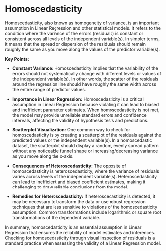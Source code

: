 # Homoscedasticity

Homoscedasticity, also known as homogeneity of variance, is an important assumption in Linear Regression and other statistical models. It refers to the condition where the variance of the errors (residuals) is constant or consistent across all levels of the independent variable(s). In simpler terms, it means that the spread or dispersion of the residuals should remain roughly the same as you move along the values of the predictor variable(s).

**Key Points:**

- **Constant Variance:** Homoscedasticity implies that the variability of the errors should not systematically change with different levels or values of the independent variable(s). In other words, the scatter of the residuals around the regression line should have roughly the same width across the entire range of predictor values.

- **Importance in Linear Regression:** Homoscedasticity is a critical assumption in Linear Regression because violating it can lead to biased and inefficient parameter estimates. When homoscedasticity is not met, the model may provide unreliable standard errors and confidence intervals, affecting the validity of hypothesis tests and predictions.

- **Scatterplot Visualization:** One common way to check for homoscedasticity is by creating a scatterplot of the residuals against the predicted values or the independent variable(s). In a homoscedastic dataset, the scatterplot should display a random, evenly spread pattern without any noticeable funnel shape or increasing/decreasing variance as you move along the x-axis.

- **Consequences of Heteroscedasticity:** The opposite of homoscedasticity is heteroscedasticity, where the variance of residuals varies across levels of the independent variable(s). Heteroscedasticity can lead to inefficient and biased coefficient estimates, making it challenging to draw reliable conclusions from the model.

- **Remedies for Heteroscedasticity:** If heteroscedasticity is detected, it may be necessary to transform the data or use robust regression techniques that are less sensitive to violations of the homoscedasticity assumption. Common transformations include logarithmic or square root transformations of the dependent variable.

In summary, homoscedasticity is an essential assumption in Linear Regression that ensures the reliability of model estimates and inferences. Checking for homoscedasticity through visual inspection of residuals is a standard practice when assessing the validity of a Linear Regression model.
